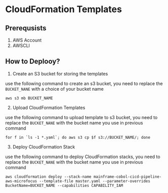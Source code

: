 # CloudFormation Templates

## Prerequsists

1. AWS Account
2. AWSCLI

## How to Deplooy?

1. Create an S3 bucket for storing the templates

use the following command to create an s3 bucket, you need to replace the `BUCKET_NANE` with a choice of your bucket name
```
aws s3 mb BUCKET_NAME
```

2. Upload CloudFormation Templates

use the following command to upload template to s3 bucket, you need to replace the `BUCKET_NANE` with the bucket name you use in previous command
```
for f in `ls -1 *.yaml`; do aws s3 cp $f s3://BUCKET_NAME/; done
```

3. Deploy CloudFormation Stack


use the following command to deploy CloudFormation stacks, you need to replace the `BUCKET_NANE` with the bucket name you use in previous command
```
aws cloudformation deploy --stack-name mainframe-cobol-cicd-pipeline-aws-microfocus --template-file master.yaml --parameter-overrides BucketName=BUCKET_NAME --capabilities CAPABILITY_IAM
```
